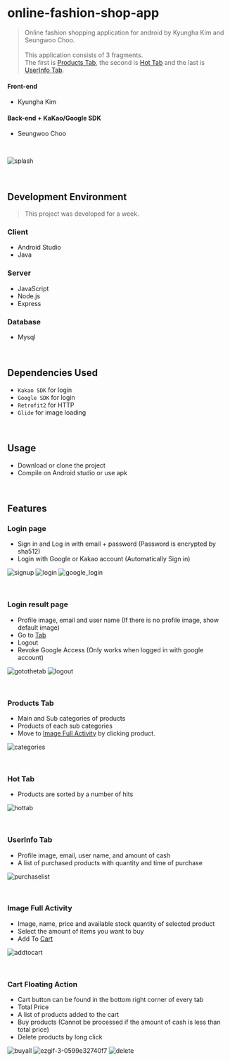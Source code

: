 # online-fashion-shop-app
> Online fashion shopping application for android by Kyungha Kim and Seungwoo Choo. <br/><br/>
This application consists of 3 fragments. <br/>
The first is [Products Tab](#products-tab), the second is [Hot Tab](#hot-tab) and the last is [UserInfo Tab](#userinfo-tab).

#### Front-end
- Kyungha Kim
#### Back-end + KaKao/Google SDK
- Seungwoo Choo

<br/>

![splash](https://user-images.githubusercontent.com/65812107/135451877-bfa4569a-f654-4f55-8b81-37cc8e4d13bd.gif)

<br/>

## Development Environment
> This project was developed for a week.

### Client
- Android Studio
- Java

### Server
- JavaScript
- Node.js
- Express

### Database
- Mysql

<br/>

## Dependencies Used
- ```Kakao SDK``` for login
- ```Google SDK``` for login
- ```Retrofit2``` for HTTP
- ```Glide``` for image loading

<br/>

## Usage
- Download or clone the project
- Compile on Android studio or use apk

<br/>

## Features

### Login page
- Sign in and Log in with email + password (Password is encrypted by sha512)
- Login with Google or Kakao account (Automatically Sign in)

![signup](https://user-images.githubusercontent.com/65812107/135451718-18d81034-b505-4edf-afeb-cb41e6d12240.gif)
![login](https://user-images.githubusercontent.com/65812107/135451729-5e426b00-2d21-4293-8776-6e85603ae4fa.gif)
![google_login](https://user-images.githubusercontent.com/68063560/184792704-94b5c77f-aa06-49ea-9a5c-6ccb77d1e48f.gif)

<br/>

### Login result page
- Profile image, email and user name (If there is no profile image, show default image)
- Go to [Tab](#products-tab)
- Logout
- Revoke Google Access (Only works when logged in with google account)

![gotothetab](https://user-images.githubusercontent.com/65812107/135451735-bb85d8b8-867b-4a2f-89a7-659e416ef78b.gif)
![logout](https://user-images.githubusercontent.com/65812107/135451728-b0db6ed6-afd0-4660-b692-12c50cdee9cd.gif)

<br/>

### Products Tab
- Main and Sub categories of products
- Products of each sub categories
- Move to [Image Full Activity](#image-full-activity) by clicking product.

![categories](https://user-images.githubusercontent.com/65812107/135451740-0ea4aae4-6af4-43b5-a3e2-695aad52578a.gif)

<br/>

### Hot Tab
- Products are sorted by a number of hits

![hottab](https://user-images.githubusercontent.com/65812107/135451731-10b3dc78-477f-4a4d-91c8-63bd2fb0e7dd.gif)

<br/>

### UserInfo Tab
- Profile image, email, user name, and amount of cash
- A list of purchased products with quantity and time of purchase

![purchaselist](https://user-images.githubusercontent.com/68063560/184795640-f99564d0-7e58-4944-80cd-9cabf24be40f.gif)

<br/>

### Image Full Activity
- Image, name, price and available stock quantity of selected product
- Select the amount of items you want to buy
- Add To [Cart](#cart-floating-action)

![addtocart](https://user-images.githubusercontent.com/65812107/135451744-32f422df-0135-44a9-b1f8-ce93a77943ff.gif)

<br/>

### Cart Floating Action
- Cart button can be found in the bottom right corner of every tab
- Total Price
- A list of products added to the cart
- Buy products (Cannot be processed if the amount of cash is less than total price)
- Delete products by long click

![buyall](https://user-images.githubusercontent.com/65812107/135451741-d4d4a062-5d4e-41c1-aa2a-975e904f6812.gif)
![ezgif-3-0599e32740f7](https://user-images.githubusercontent.com/65812107/135451726-f13fd109-1d39-4ce9-9618-53e7fbb84eff.gif)
![delete](https://user-images.githubusercontent.com/65812107/135451737-9571c0eb-82f9-489a-aa77-56c8286d2104.gif)

